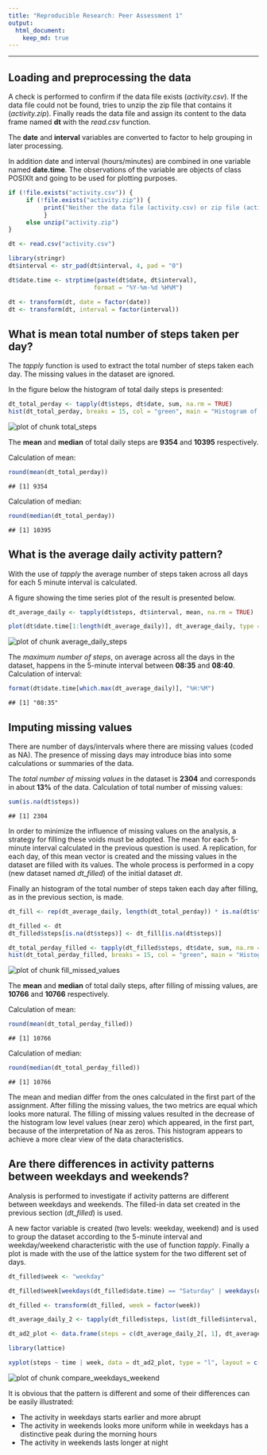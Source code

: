 ```yaml
---
title: "Reproducible Research: Peer Assessment 1"
output: 
  html_document:
    keep_md: true
---
```


----



## Loading and preprocessing the data

A check is performed to confirm if the data file exists (*activity.csv*). If the data file could not be found, tries to unzip the zip file that contains it (*activity.zip*). Finally reads the data file and assign its content to the data frame named **dt** with the *read.csv* function.

The **date** and **interval** variables are converted to factor to help grouping in later processing.

In addition date and interval (hours/minutes) are combined in one variable named **date.time**. The observations of the variable are objects of class POSIXlt and going to be used for plotting purposes.


```r
if (!file.exists("activity.csv")) {
     if (!file.exists("activity.zip")) {
          print("Neither the data file (activity.csv) or zip file (activity.zip) exist.") ; return()
          }
     else unzip("activity.zip")
}

dt <- read.csv("activity.csv")

library(stringr)
dt$interval <- str_pad(dt$interval, 4, pad = "0")

dt$date.time <- strptime(paste(dt$date, dt$interval),
                        format = "%Y-%m-%d %H%M")

dt <- transform(dt, date = factor(date))
dt <- transform(dt, interval = factor(interval))
```


## What is mean total number of steps taken per day?

The *tapply* function is used to extract the total number of steps taken each day. The missing values in the dataset are ignored.

In the figure below the histogram of total daily steps is presented:


```r
dt_total_perday <- tapply(dt$steps, dt$date, sum, na.rm = TRUE)
hist(dt_total_perday, breaks = 15, col = "green", main = "Histogram of total daily steps taken", xlab = "total daily steps")
```

![plot of chunk total_steps](figure/total_steps.png) 

The **mean** and **median** of total daily steps are **9354** and **10395** respectively.

Calculation of mean:


```r
round(mean(dt_total_perday))
```

```
## [1] 9354
```

Calculation of median:


```r
round(median(dt_total_perday))
```

```
## [1] 10395
```


## What is the average daily activity pattern?

With the use of *tapply* the average number of steps taken across all days for each 5 minute interval is calculated.

A figure showing the time series plot of the result is presented below.


```r
dt_average_daily <- tapply(dt$steps, dt$interval, mean, na.rm = TRUE)

plot(dt$date.time[1:length(dt_average_daily)], dt_average_daily, type = "l", col = "green", main = "Average daily activity pattern", xlab = "time", ylab = "Average number of steps taken across all days")
```

![plot of chunk average_daily_steps](figure/average_daily_steps.png) 

The *maximum number of steps*, on average across all the days in the dataset, happens in the 5-minute interval between **08:35** and **08:40**. Calculation of interval:



```r
format(dt$date.time[which.max(dt_average_daily)], "%H:%M")
```

```
## [1] "08:35"
```

## Imputing missing values

There are number of days/intervals where there are missing values (coded as NA). The presence of missing days may introduce bias into some calculations or summaries of the data.

The *total number of missing values* in the dataset is **2304** and corresponds in about **13%** of the data. Calculation of total number of missing values:


```r
sum(is.na(dt$steps))
```

```
## [1] 2304
```

In order to minimize the influence of missing values on the analysis, a strategy for filling these voids must be adopted. The mean for each 5-minute interval calculated in the previous question is used. A replication, for each day, of this mean vector is created and the missing values in the dataset are filled with its values. The whole process is performed in a copy (new dataset named *dt_filled*) of the initial dataset *dt*.

Finally an histogram of the total number of steps taken each day after filling, as in the previous section, is made.


```r
dt_fill <- rep(dt_average_daily, length(dt_total_perday)) * is.na(dt$steps)

dt_filled <- dt
dt_filled$steps[is.na(dt$steps)] <- dt_fill[is.na(dt$steps)]

dt_total_perday_filled <- tapply(dt_filled$steps, dt$date, sum, na.rm = TRUE)
hist(dt_total_perday_filled, breaks = 15, col = "green", main = "Histogram of total daily steps taken with missing values filled", xlab = "total daily steps")
```

![plot of chunk fill_missed_values](figure/fill_missed_values.png) 

The **mean** and **median** of total daily steps, after filling of missing values, are **10766** and **10766** respectively.

Calculation of mean:


```r
round(mean(dt_total_perday_filled))
```

```
## [1] 10766
```

Calculation of median:


```r
round(median(dt_total_perday_filled))
```

```
## [1] 10766
```

The mean and median differ from the ones calculated in the first part of the assignment. After filling the missing values, the two metrics are equal which looks more natural. The filling of missing values resulted in the decrease of the histogram low level values (near zero) which appeared, in the first part, because of the interpretation of Na as zeros. This histogram appears to achieve a more clear view of the data characteristics. 

## Are there differences in activity patterns between weekdays and weekends?

Analysis is performed to investigate if activity patterns are different between weekdays and weekends. The filled-in data set created in the previous section (*dt_filled*) is used.

A new factor variable is created (two levels: weekday, weekend) and is used to group the dataset according to the 5-minute interval and weekday/weekend characteristic with the use of function *tapply*. Finally a plot is made with the use of the lattice system for the two different set of days.


```r
dt_filled$week <- "weekday"

dt_filled$week[weekdays(dt_filled$date.time) == "Saturday" | weekdays(dt_filled$date.time) == "Sunday"] <- "weekend"

dt_filled <- transform(dt_filled, week = factor(week))

dt_average_daily_2 <- tapply(dt_filled$steps, list(dt_filled$interval, dt_filled$week), mean)

dt_ad2_plot <- data.frame(steps = c(dt_average_daily_2[, 1], dt_average_daily_2[, 2]), week = gl(2, length(dt_average_daily), labels = c("weekday", "weekend")), time = dt_filled$date.time[1:length(dt_average_daily)])

library(lattice)

xyplot(steps ~ time | week, data = dt_ad2_plot, type = "l", layout = c(1, 2), xlab = "interval", ylab = "Number of steps", scales = list(x = list(format = "%H:%M")))
```

![plot of chunk compare_weekdays_weekend](figure/compare_weekdays_weekend.png) 

It is obvious that the pattern is different and some of their differences can be easily illustrated:

* The activity in weekdays starts earlier and more abrupt
* The activity in weekends looks more uniform while in weekdays has a distinctive peak during the morning hours
* The activity in weekends lasts longer at night
